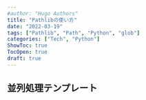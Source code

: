 ```yaml
---
#author: "Hugo Authors"
title: "Pathlibの使い方"
date: "2022-03-19"
tags: ["Pathlib", "Path", "Python", "glob"]
categories: ["Tech", "Python"]
ShowToc: true
TocOpen: true
draft: true
---
```


## 並列処理テンプレート

```

```
